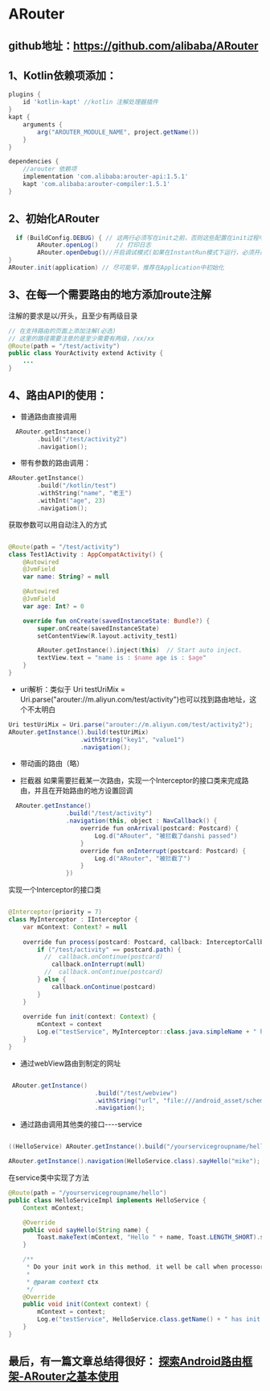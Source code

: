 # ARouter

## github地址：https://github.com/alibaba/ARouter

## 1、Kotlin依赖项添加：
```gradle
plugins {
    id 'kotlin-kapt' //kotlin 注解处理器插件
}
kapt {
    arguments {
        arg("AROUTER_MODULE_NAME", project.getName())
    }
}

dependencies {
    //arouter 依赖项
    implementation 'com.alibaba:arouter-api:1.5.1'
    kapt 'com.alibaba:arouter-compiler:1.5.1'
}
```

## 2、初始化ARouter
```java
  if (BuildConfig.DEBUG) { // 这两行必须写在init之前，否则这些配置在init过程中将无效
        ARouter.openLog()     // 打印日志
        ARouter.openDebug()//开启调试模式(如果在InstantRun模式下运行，必须开启调试模式！线上版本需要关闭,否则有安全风险)
}
ARouter.init(application) // 尽可能早，推荐在Application中初始化
```

## 3、在每一个需要路由的地方添加route注解
注解的要求是以/开头，且至少有两级目录
```java
// 在支持路由的页面上添加注解(必选)
// 这里的路径需要注意的是至少需要有两级，/xx/xx
@Route(path = "/test/activity")
public class YourActivity extend Activity {
    ...
}
```
## 4、路由API的使用：
* 普通路由直接调用
```kotlin
  ARouter.getInstance()
        .build("/test/activity2")
        .navigation();
```
* 带有参数的路由调用：
```kotlin
ARouter.getInstance()
        .build("/kotlin/test")
        .withString("name", "老王")
        .withInt("age", 23)
        .navigation();
```
获取参数可以用自动注入的方式
```kotlin

@Route(path = "/test/activity")
class Test1Activity : AppCompatActivity() {
    @Autowired
    @JvmField
    var name: String? = null

    @Autowired
    @JvmField
    var age: Int? = 0

    override fun onCreate(savedInstanceState: Bundle?) {
        super.onCreate(savedInstanceState)
        setContentView(R.layout.activity_test1)

        ARouter.getInstance().inject(this)  // Start auto inject.
        textView.text = "name is : $name age is : $age"
    }
}
```

* uri解析：类似于 Uri testUriMix = Uri.parse("arouter://m.aliyun.com/test/activity")也可以找到路由地址，这个不太明白

```java
Uri testUriMix = Uri.parse("arouter://m.aliyun.com/test/activity2");
ARouter.getInstance().build(testUriMix)
                    .withString("key1", "value1")
                    .navigation();
```

* 带动画的路由（略）

* 拦截器
如果需要拦截某一次路由，实现一个Interceptor的接口类来完成路由，并且在开始路由的地方设置回调
```java
  ARouter.getInstance()
                .build("/test/activity")
                .navigation(this, object : NavCallback() {
                    override fun onArrival(postcard: Postcard) {
                        Log.d("ARouter", "被拦截了danshi passed")
                    }
                    override fun onInterrupt(postcard: Postcard) {
                        Log.d("ARouter", "被拦截了")
                    }
                })
```
实现一个Interceptor的接口类
```java

@Interceptor(priority = 7)
class MyInterceptor : IInterceptor {
    var mContext: Context? = null
    
    override fun process(postcard: Postcard, callback: InterceptorCallback) {
        if ("/test/activity" == postcard.path) {
          //  callback.onContinue(postcard)
            callback.onInterrupt(null)
          //  callback.onContinue(postcard)
        } else {
            callback.onContinue(postcard)
        }
    }
    
    override fun init(context: Context) {
        mContext = context
        Log.e("testService", MyInterceptor::class.java.simpleName + " has init.")
    }
}
```

* 通过webView路由到制定的网址
```java

 ARouter.getInstance()
                        .build("/test/webview")
                        .withString("url", "file:///android_asset/scheme-test.html")
                        .navigation();
```

* 通过路由调用其他类的接口----service
```java

((HelloService) ARouter.getInstance().build("/yourservicegroupname/hello").navigation()).sayHello("mike");

ARouter.getInstance().navigation(HelloService.class).sayHello("mike");
```
在service类中实现了方法
```java
@Route(path = "/yourservicegroupname/hello")
public class HelloServiceImpl implements HelloService {
    Context mContext;

    @Override
    public void sayHello(String name) {
        Toast.makeText(mContext, "Hello " + name, Toast.LENGTH_SHORT).show();
    }

    /**
     * Do your init work in this method, it well be call when processor has been load.
     *
     * @param context ctx
     */
    @Override
    public void init(Context context) {
        mContext = context;
        Log.e("testService", HelloService.class.getName() + " has init.");
    }
}


```

## 最后，有一篇文章总结得很好： [探索Android路由框架-ARouter之基本使用](https://www.jianshu.com/p/6021f3f61fa6)











